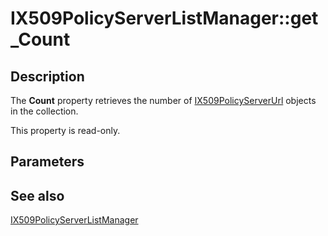 # IX509PolicyServerListManager::get_Count

## Description

The **Count** property retrieves the number of [IX509PolicyServerUrl](https://learn.microsoft.com/windows/desktop/api/certenroll/nn-certenroll-ix509policyserverurl) objects in the collection.

This property is read-only.

## Parameters

## See also

[IX509PolicyServerListManager](https://learn.microsoft.com/windows/desktop/api/certenroll/nn-certenroll-ix509policyserverlistmanager)